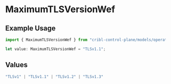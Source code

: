 # MaximumTLSVersionWef

## Example Usage

```typescript
import { MaximumTLSVersionWef } from "cribl-control-plane/models/operations";

let value: MaximumTLSVersionWef = "TLSv1.1";
```

## Values

```typescript
"TLSv1" | "TLSv1.1" | "TLSv1.2" | "TLSv1.3"
```
